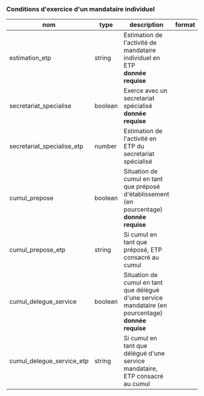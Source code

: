### Conditions d'exercice d'un mandataire individuel

|nom|type|description|format|enum|
|-|-|-|-|-|
|estimation_etp|string|Estimation de l'activité de mandataire individuel en ETP<br>**donnée requise**||inf_30<br>sup_30__inf_50<br>sup_50__inf_70<br>sup_70__inf_90<br>temps_plein|
|secretariat_specialise|boolean|Exerce avec un secretariat spécialisé<br>**donnée requise**|||
|secretariat_specialise_etp|number|Estimation de l'activité en ETP du secretariat spécialisé|||
|cumul_prepose|boolean|Situation de cumul en tant que préposé d'établissement (en pourcentage)<br>**donnée requise**|||
|cumul_prepose_etp|string|Si cumul en tant que préposé, ETP consacré au cumul||inf_30<br>sup_30__inf_50<br>sup_50__inf_70<br>sup_70__inf_90<br>temps_plein|
|cumul_delegue_service|boolean|Situation de cumul en tant que délégué d'une service mandataire (en pourcentage)<br>**donnée requise**|||
|cumul_delegue_service_etp|string|Si cumul en tant que délégué d'une service mandataire, ETP consacré au cumul||inf_30<br>sup_30__inf_50<br>sup_50__inf_70<br>sup_70__inf_90<br>temps_plein|
